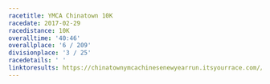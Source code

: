 ```yaml
---
racetitle: YMCA Chinatown 10K
racedate: 2017-02-29
racedistance: 10K
overalltime: '40:46'
overallplace: '6 / 209'
divisionplace: '3 / 25'
racedetails: ' '
linktoresults: https://chinatownymcachinesenewyearrun.itsyourrace.com//Results/7141/2017/43972/1898
---
```


